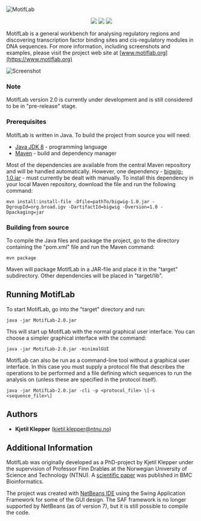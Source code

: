 ![MotifLab](https://www.motiflab.org/images/motiflab2_header.png)

<p align="center">
    <img src ="https://img.shields.io/badge/version-2.0-blueviolet.svg"/>
    <img src ="https://img.shields.io/badge/platform-windows|linux|macos-yellow.svg"/>
    <img src ="https://img.shields.io/badge/java-1.8-blue.svg" />
</p>

MotifLab is a general workbench for analysing regulatory regions and discovering transcription factor binding sites and cis-regulatory modules in DNA sequences.
For more information, including screenshots and examples, please visit the project web site at [www.motiflab.org](https://www.motiflab.org)

![Screenshot](https://www.motiflab.org/screenshots/motiflab_github_screenshot.png)

### Note

MotifLab version 2.0 is currently under development and is still considered to be in "pre-release" stage.


### Prerequisites

MotifLab is written in Java. To build the project from source you will need:

* [Java JDK 8](https://www.java.com) - programming language
* [Maven](https://maven.apache.org/) - build and dependency manager

Most of the dependencies are available from the central Maven repository and will be handled automatically.
However, one dependency - [bigwig-1.0.jar](https://www.motiflab.org/dependencies/bigwig-1.0.jar) - must currently be dealt with manually. 
To install this dependency in your local Maven repository, download the file and run the following command:

```
mvn install:install-file -Dfile=pathTo/bigwig-1.0.jar -DgroupId=org.broad.igv -DartifactId=bigwig -Dversion=1.0 -Dpackaging=jar
```

### Building from source

To compile the Java files and package the project, go to the directory containing the "pom.xml" file and run the Maven command:

```
mvn package
```

Maven will package MotifLab in a JAR-file and place it in the "target" subdirectory. Other dependencies will be placed in "target/lib". 


## Running MotifLab

To start MotifLab, go into the "target" directory and run:

```
java -jar MotifLab-2.0.jar
```

This will start up MotifLab with the normal graphical user interface. You can choose a simpler graphical interface with the command:

```
java -jar MotifLab-2.0.jar -minimalGUI
```

MotifLab can also be run as a command-line tool without a graphical user interface. 
In this case you must supply a protocol file that describes the operations to be performed and a file defining which sequences to run the analysis on (unless these are specified in the protocol itself).

```
java -jar MotifLab-2.0.jar -cli -p <protocol_file> \[-s <sequence_file>\]
```

## Authors

* **Kjetil Klepper** (kjetil.klepper@ntnu.no)


## Additional Information

MotifLab was originally developed as a PhD-project by Kjetil Klepper under the supervision of Professor Finn Drabløs at the Norwegian University of Science and Technology (NTNU). 
A [scientific paper](https://doi.org/10.1186/1471-2105-14-9) was published in BMC Bioinformatics.

The project was created with [NetBeans IDE](https://netbeans.org/) using the Swing Application Framework for some of the GUI design. 
The SAF framework is no longer supported by NetBeans (as of version 7), but it is still possible to compile the code.


